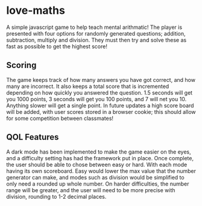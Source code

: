# love-maths
A simple javascript game to help teach mental arithmatic! The player is presented with four options for randomly generated questions; addition, subtraction, multiply and division. They must then try and solve these as fast as possible to get the highest score! 

## Scoring
The game keeps track of how many answers you have got correct, and how many are incorrect. It also keeps a total score that is incremented depending on how quickly you answered the question. 1.5 seconds will get you 1000 points, 3 seconds will get you 100 points, and 7 will net you 10. Anything slower will get a single point. In future updates a high score board will be added, with user scores stored in a browser cookie; this should allow for some competition between classmates!

## QOL Features
A dark mode has been implemented to make the game easier on the eyes, and a difficulty setting has had the framework put in place. Once complete, the user should be able to chose between easy or hard. With each mode having its own scoreboard. 
Easy would lower the max value that the number generator can make, and modes such as division would be simplified to only need a rounded up whole number.
On harder difficulties, the number range will be greater, and the user will need to be more precise with division, rounding to 1-2 decimal places.